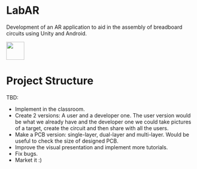 # LabAR

Development of an AR application to aid in the assembly of breadboard circuits using Unity and Android.

<img src="https://github.com/favicon.ico" width="48">

# Project Structure



TBD:
* Implement in the classroom.
* Create 2 versions: A user and a developer one. The user version would be what we already have and the developer one we could take pictures of a target, create the circuit and then share with all the users.
* Make a PCB version: single-layer, dual-layer and multi-layer. Would be
useful to check the size of designed PCB.
* Improve the visual presentation and implement more tutorials.
* Fix bugs.
* Market it :)
